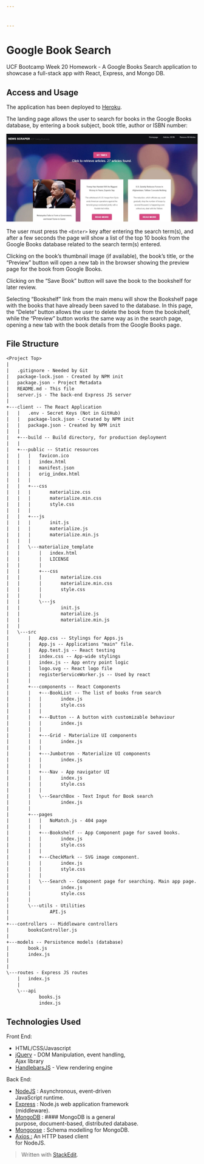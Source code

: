 ```yaml
---


---
```


<h1 id="google-book-search">Google Book Search</h1>
<p>UCF Bootcamp Week 20 Homework - A Google Books Search application to showcase a full-stack app with React, Express, and Mongo DB.</p>
<h2 id="access-and-usage">Access and Usage</h2>
<p>The application has been deployed to <a href="https://desolate-lake-78427.herokuapp.com/">Heroku</a>.</p>
<p>The landing page allows the user to search for books in the Google Books database, by entering a book subject, book title, author or ISBN number:</p>
<p><img src="https://github.com/j0serobles/newsScraper/blob/master/images/homepage.jpg" alt="googlebooksearch landing page"></p>
<p>The user must press the <code>&lt;Enter&gt;</code> key after entering the search term(s),  and after a few seconds the page will show a list of the top 10 books from the Google Books database related to the search term(s) entered.</p>
<p>Clicking on the book’s thumbnail image (if available), the book’s title, or the “Preview” button will open a new tab in the browser showing the preview page for the book from Google Books.</p>
<p>Clicking on the “Save Book” button will save the book to the bookshelf for later review.</p>
<p>Selecting “Bookshelf” link from the main menu will show the Bookshelf page with the books that have already been saved to the database.  In this page, the “Delete” button allows the user to delete the book from the bookshelf, while the “Preview” button works the same way as in the search page, opening a new tab with the book details from the Google Books page.</p>
<h2 id="file-structure">File Structure</h2>
<pre><code>&lt;Project Top&gt;
|
|   .gitignore - Needed by Git
|   package-lock.json - Created by NPM init
|   package.json - Project Metadata
|   README.md - This file
|   server.js - The back-end Express JS server
|   
+---client -- The React Application
|   |   .env - Secret Keys (Not in GitHub)
|   |   package-lock.json - Created by NPM init
|   |   package.json - Created by NPM init
|   |   
|   +---build -- Build directory, for production deployment
|   |                   
|   +---public -- Static resources
|   |   |   favicon.ico
|   |   |   index.html
|   |   |   manifest.json
|   |   |   orig_index.html
|   |   |   
|   |   +---css
|   |   |       materialize.css
|   |   |       materialize.min.css
|   |   |       style.css
|   |   |       
|   |   +---js
|   |   |       init.js
|   |   |       materialize.js
|   |   |       materialize.min.js
|   |   |       
|   |   \---materialize_template
|   |       |   index.html
|   |       |   LICENSE
|   |       |   
|   |       +---css
|   |       |       materialize.css
|   |       |       materialize.min.css
|   |       |       style.css
|   |       |       
|   |       \---js
|   |               init.js
|   |               materialize.js
|   |               materialize.min.js
|   |               
|   \---src
|       |   App.css -- Stylings for Apps.js
|       |   App.js -- Applications "main" file.
|       |   App.test.js -- React testing
|       |   index.css -- App-wide stylings
|       |   index.js -- App entry point logic
|       |   logo.svg -- React logo file
|       |   registerServiceWorker.js -- Used by react 
|       |   
|       +---components -- React Components
|       |   +---BookList -- The list of books from search
|       |   |       index.js
|       |   |       style.css
|       |   |       
|       |   +---Button -- A button with customizable behaviour
|       |   |       index.js
|       |   |       
|       |   +---Grid - Materialize UI components
|       |   |       index.js
|       |   |       
|       |   +---Jumbotron - Materialize UI components
|       |   |       index.js
|       |   |       
|       |   +---Nav - App navigator UI
|       |   |       index.js
|       |   |       style.css
|       |   |       
|       |   \---SearchBox - Text Input for Book search
|       |           index.js
|       |           
|       +---pages
|       |   |   NoMatch.js - 404 page
|       |   |   
|       |   +---Bookshelf -- App Component page for saved books.
|       |   |       index.js
|       |   |       style.css
|       |   |       
|       |   +---CheckMark -- SVG image component.
|       |   |       index.js
|       |   |       style.css
|       |   |       
|       |   \---Search -- Component page for searching. Main app page. 
|       |           index.js
|       |           style.css
|       |           
|       \---utils - Utilities
|               API.js
|               
+---controllers -- Middleware controllers
|       booksController.js
|       
+---models -- Persistence models (database)
|       book.js
|       index.js
|       
|               
\---routes - Express JS routes
    |   index.js
    |   
    \---api
            books.js
            index.js
</code></pre>
<h2 id="technologies-used">Technologies Used</h2>
<p>Front End:</p>
<ul>
<li>HTML/CSS/Javascript</li>
<li><a href="https://jquery.com/">jQuery</a> - DOM Manipulation, event handling,<br>
Ajax library</li>
<li><a href="https://handlebarsjs.com/">HandlebarsJS</a> - View rendering engine</li>
</ul>
<p>Back End:</p>
<ul>
<li><a href="https://nodejs.org/en/about/">NodeJS</a> : Asynchronous, event-driven<br>
JavaScript runtime.</li>
<li><a href="https://expressjs.com/">Express</a> : Node.js web application framework<br>
(middleware).</li>
<li><a href="https://www.mongodb.com/">MongoDB</a> : #### MongoDB is a general<br>
purpose, document-based, distributed database.</li>
<li><a href="https://mongoosejs.com/">Mongoose</a> : Schema modelling for MongoDB.</li>
<li><a href="https://www.npmjs.com/package/axios">Axios :</a> An HTTP based client<br>
for NodeJS.</li>
</ul>
<blockquote>
<p>Written with <a href="https://stackedit.io/">StackEdit</a>.</p>
</blockquote>

